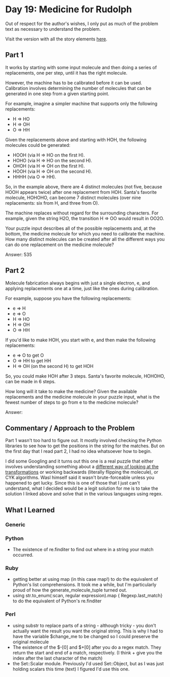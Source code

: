 # Day 19: Medicine for Rudolph

Out of respect for the author's wishes, I only put as much of the problem text as necessary to understand the problem.

Visit the version with all the story elements [here](https://adventofcode.com/2015/day/19).

## Part 1
 It works by starting with some input molecule and then doing a series of replacements, one per step, until it has the right molecule.

However, the machine has to be calibrated before it can be used. Calibration involves determining the number of molecules that can be generated in one step from a given starting point.

For example, imagine a simpler machine that supports only the following replacements:

- H => HO
- H => OH
- O => HH

Given the replacements above and starting with HOH, the following molecules could be generated:

- HOOH (via H => HO on the first H).
- HOHO (via H => HO on the second H).
- OHOH (via H => OH on the first H).
- HOOH (via H => OH on the second H).
- HHHH (via O => HH).

So, in the example above, there are 4 distinct molecules (not five, because HOOH appears twice) after one replacement from HOH. Santa's favorite molecule, HOHOHO, can become 7 distinct molecules (over nine replacements: six from H, and three from O).

The machine replaces without regard for the surrounding characters. For example, given the string H2O, the transition H => OO would result in OO2O.

Your puzzle input describes all of the possible replacements and, at the bottom, the medicine molecule for which you need to calibrate the machine. How many distinct molecules can be created after all the different ways you can do one replacement on the medicine molecule?

Answer: 535

## Part 2

Molecule fabrication always begins with just a single electron, e, and applying replacements one at a time, just like the ones during calibration.

For example, suppose you have the following replacements:

- e => H
- e => O
- H => HO
- H => OH
- O => HH

If you'd like to make HOH, you start with e, and then make the following replacements:

- e => O to get O
- O => HH to get HH
- H => OH (on the second H) to get HOH

So, you could make HOH after 3 steps. Santa's favorite molecule, HOHOHO, can be made in 6 steps.

How long will it take to make the medicine? Given the available replacements and the medicine molecule in your puzzle input, what is the fewest number of steps to go from e to the medicine molecule?

Answer: 
## Commentary / Approach to the Problem
Part 1 wasn't too hard to figure out. It mostly involved checking the Python libraries to see how to get the positions in the string for the matches. But on the first day that I read part 2, I had no idea whatsoever how to begin.

I did some Googling and it turns out this one is a real puzzle that either involves understanding something about a [different way of looking at the transformations](https://www.reddit.com/r/adventofcode/comments/3xflz8/day_19_solutions/cy4etju?utm_source=share&utm_medium=web2x&context=3) or working backwards (literally flipping the molecule), or CYK algorithms. Wasl himself said it wasn't brute-forceable unless you happened to get lucky.  Since this is one of those that I just can't understand, what I decided would be a legit solution for me is to take the solution I linked above and solve that in the various languages using regex. 

## What I Learned

### Generic

### Python
- The existence of re.finditer to find out where in a string your match occurred.

### Ruby
- getting better at using map (in this case map!) to do the equivalent of Python's list comprehensions. It took me a while, but I'm particularly proud of how the generate_molecule_tuple turned out.
- using str.to_enum(:scan, regular expression).map { Regexp.last_match} to do the equivalent of Python's re.finditer
### Perl
- using substr to replace parts of a string - although tricky - you don't actually want the result you want the original string. This is why I had to have the variable $change_me to be changed so I could preserve the original molecule
- The existence of the $-[0] and $+[0] after you do a regex match. They return the start and end of a match, respectively. (I think + give you the index after the last character of the match)
- the Set::Scalar module. Previously I'd used Set::Object, but as I was just holding scalars this time (text) I figured I'd use this one. 
